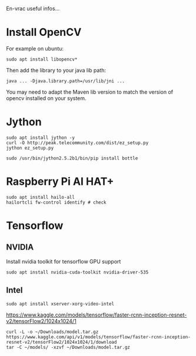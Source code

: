 En-vrac useful infos...

# Install OpenCV

For example on ubuntu:

```shell
sudo apt install libopencv*
```

Then add the library to your java lib path:

```shell
java ... -Djava.library.path=/usr/lib/jni ...
```

You may need to adapt the Maven lib version to match the version of opencv installed on your system.

# Jython

```shell
sudo apt install jython -y
curl -O http://peak.telecommunity.com/dist/ez_setup.py
jython ez_setup.py
```

```shell
sudo /usr/bin/jython2.5.2b1/bin/pip install bottle
```

# Raspberry Pi AI HAT+

```shell
sudo apt install hailo-all
hailortcli fw-control identify # check
```

# Tensorflow

## NVIDIA

Install nvidia toolkit for tensorflow GPU support

```shell
sudo apt install nvidia-cuda-toolkit nvidia-driver-535
```

## Intel

```shell
sudo apt install xserver-xorg-video-intel
```

https://www.kaggle.com/models/tensorflow/faster-rcnn-inception-resnet-v2/tensorFlow2/1024x1024/1

```shell
curl -L -o ~/Downloads/model.tar.gz https://www.kaggle.com/api/v1/models/tensorflow/faster-rcnn-inception-resnet-v2/tensorFlow2/1024x1024/1/download
tar -C ~/models/ -xzvf ~/Downloads/model.tar.gz
```
